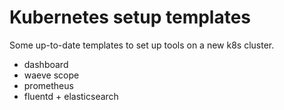 # Kubernetes setup templates

Some up-to-date templates to set up tools on a new k8s cluster.

- dashboard
- waeve scope
- prometheus
- fluentd + elasticsearch
